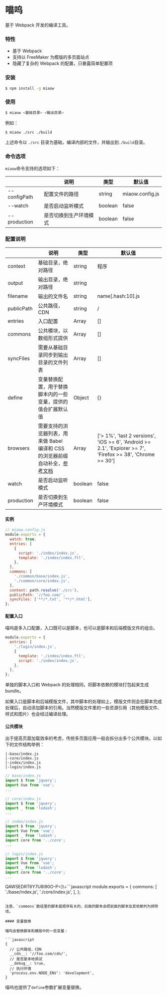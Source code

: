 # 喵呜

基于 Webpack 开发的编译工具。

### 特性

* 基于 Webpack
* 支持以 FreeMaker 为模版的多页面站点
* 隐藏了复杂的 Webpack 的配置，只暴露简单配置项

### 安装

```bash
$ npm install -g miaow
```

### 使用

```bash
$ miaow <基础目录> <输出目录>
```

例如：

```bash
$ miaow ./src ./build
```

上述命令以 `./src` 目录为基础，编译内部的文件，并输出到`./build`目录。

### 命令选项

`miaow`命令支持的选项如下：

|              | 说明          | 类型      | 默认值             |
| ------------ | ----------- | ------- | --------------- |
| --configPath | 配置文件的路径     | string  | miaow.config.js |
| --watch      | 是否启动监听模式    | boolean | false           |
| --production | 是否切换到生产环境模式 | boolean | false           |

### 配置说明

|            | 说明                                       | 类型      | 默认值                                      |
| ---------- | ---------------------------------------- | ------- | ---------------------------------------- |
| context    | 基础目录，绝对路径                                | string  | 程序                                       |
| output     | 输出目录，绝对路径                                | string  |                                          |
| filename   | 输出的文件名                                   | string  | name[.hash:10].js                        |
| publicPath | 公共路径，CDN                                 | string  | /                                        |
| entries    | 入口配置                                     | Array   | []                                       |
| commons    | 公共模块，以数组形式提供                             | Array   | []                                       |
| syncFiles  | 需要从基础目录同步到输出目录的文件列表                      | Array   | []                                       |
| define     | 变量替换配置，用于替换脚本内的一些变量，提供的值会扩展默认值           | Object  | {}                                       |
| browsers   | 需要支持的浏览器列表，用来做 Babel 编译和 CSS 的浏览器前缀自动补全，[参考文档](https://github.com/ai/browserslist) | Array   | ['> 1%', 'last 2 versions', 'iOS >= 6', 'Android >= 2.1', 'Explorer >= 7', 'Firefox >= 38', 'Chrome >= 30'] |
| watch      | 是否启动监听模式                                 | boolean | false                                    |
| production | 是否切换到生产环境模式                              | boolean | false                                    |

#### 实例

```javascript
// miaow.config.js
module.exports = {
  watch: true,
  entries: [
    {
      script: './index/index.js',
      template: './index/index.ftl',
    },
  ],
  commons: [
    './common/base/index.js',
    './common/core/index.js',
  ],
  context: path.resolve('./src'),
  publicPath: '//foo.com/',
  syncFiles: ['**/*.txt', '**/*.html'],
};
```

#### 配置入口

喵呜是多入口配置，入口既可以是脚本，也可以是脚本和后端模版文件的组合。

```js
module.exports = {
  entries: [
    './login/index.js',
    {
      template: './index/index.ftl',
      script: './index/index.js',
    },
  ],
};
```

单独的脚本入口和 Webpack 的处理相同，将脚本依赖的模块打包起来生成 bundle。

如果入口是脚本和后端模版文件，其中脚本的处理如上，模版文件则会在脚本完成处理后，自动添加脚本的引用。当然模版文件里的一些资源引用（其他模版文件、样式和图片）也会经过编译处理。

#### 公共模块

出于提高页面加载效率的考虑，传统多页面应用一般会拆分出多个公共模块。以如下的文件结构举例：

```
|-base/index.js
|-core/index.js
|-index/index.js
|-login/index.js
```

```javascript
// base/index.js
import $ from 'jquery';
import Vue from 'vue';
...
```

```javascript
// core/index.js
import $ from 'jquery';
import _ from 'lodash';
...
```

```javascript
// index/index.js
import $ from 'jquery';
import Vue from 'vue';
import _ from 'lodash';
import core from '../core';
...
```

```javascript
// login/index.js
import $ from 'jquery';
import Vue from 'vue';
import _ from 'lodash';
import core from '../core';
...
```
QAWSEDRT6Y7U8I90O-P=]\÷```javascript
module.exports = {
  commons: [
    './base/index.js',
    './core/index.js',
  ],
};
```

注意，`commons`数组里的脚本是顺序有关的，后面的脚本会把前面的脚本及其依赖列为排除项。

#### 变量替换

喵呜会替换脚本和模版中的一些变量：

```javascript
{
  // 公共路径，CDN
  __cdn__: '//foo.com/cdn/',
  // 是否是本地调试
  __debug__: true,
  // 执行环境
  'process.env.NODE_ENV': 'development',
}
```

喵呜也提供了`define`参数扩展变量替换。
